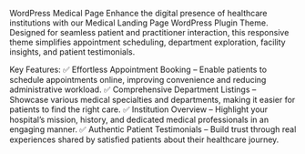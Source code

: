 WordPress Medical Page 
Enhance the digital presence of healthcare institutions with our Medical Landing Page WordPress Plugin Theme. Designed for seamless patient and practitioner interaction, this responsive theme simplifies appointment scheduling, department exploration, facility insights, and patient testimonials.

Key Features:
✅ Effortless Appointment Booking – Enable patients to schedule appointments online, improving convenience and reducing administrative workload.
✅ Comprehensive Department Listings – Showcase various medical specialties and departments, making it easier for patients to find the right care.
✅ Institution Overview – Highlight your hospital’s mission, history, and dedicated medical professionals in an engaging manner.
✅ Authentic Patient Testimonials – Build trust through real experiences shared by satisfied patients about their healthcare journey.
